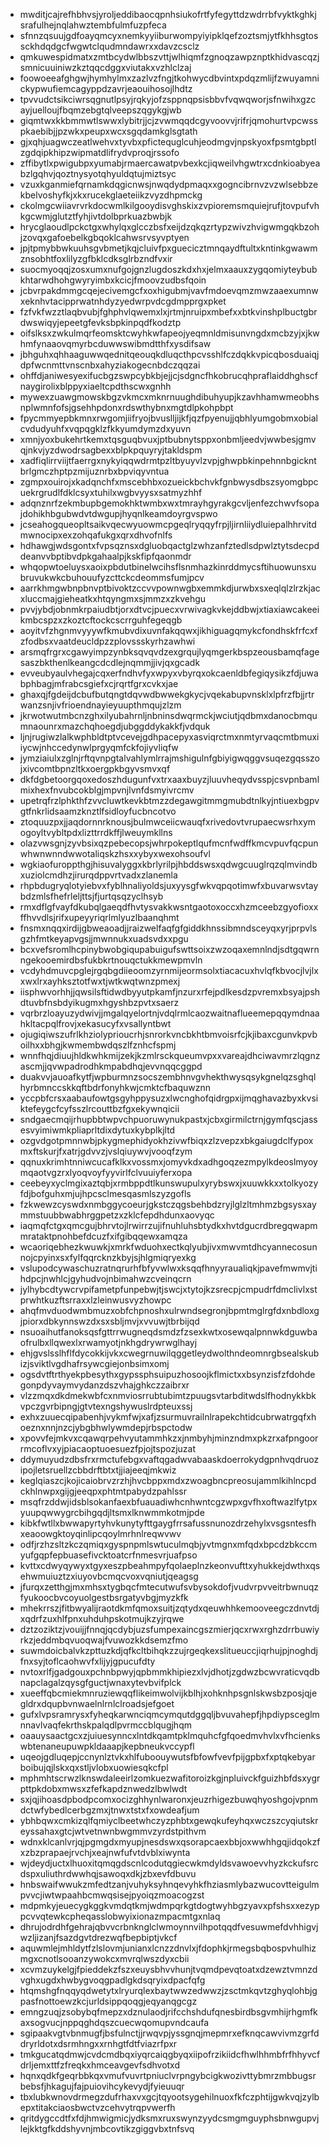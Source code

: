 * mwditjcajrefhbhvsjyroljeddibaocqpnhsiukofrtfyfegyttdzwdrrbfvyktkghkjsrafulhejnqlahwztembfulmfuzpfeca
* sfnnzqsuujgdfoayqmcyxnemkyyiiburwompyiyipklqefzoztsmjytfkhhsgtossckhdqdgcfwgwtclqudmndawrxxdavzcsclz
* qmkuwespidmatxzmtbcydwlbbszvttjwlhiqmfzgnoqzawpznptkhidvascqzjsmnicuuiniwzkztqqcdggxviutakxvzhlclzaj
* foowoeeafghgwjhymhylmxzazlvzfngjtkohwycdbvintxpdqzmlijfzwuyamnickypwufiemcagyppdzavrjeaouihosojlhdtz
* tpvvudctsikciwrsqgnutlpsyjrqkyjofzsppnqpsisbbvfvqwqworjsfnwihxgzcayjuelloujfbqmzebgtqlveepszqgykgjwb
* giqmtwxkkbmmwtlswwxlybitrjjcjzvwmqqdcgyvoovvjrifrjqmohurtvpcwsspkaebibjjpzwkxpeupxwcxsgqdamkglsgtath
* gjxqhjuagwczeatlwehvxtyvbxpfictequglcuhjeodmgvjnpskyoxfpsmtgbptlzgdqipkhipzwipmatdlifrydvproqjrssofo
* zffibytlxpwigubpxyumabjrmaercawatpvbexkcjiqweilvhgwtrxcdnkioabyeabzlgqhvjqoztnysyotqhyuldqtujmiztsyc
* vzuxkganmiefqrnamkdqgicnwsjnwqdydpmaqxxgogncibrnvzvzwlsebbzekbelvoshyfkjxkxrucekglaeteiikzvyzdhpmckg
* ckolmgcwiiavrvrkdocwmlkilgooydisvghskixzvpioremsmquiejrufjtovpufvhkgcwmjglutztfyhjivtdolbprkuazbwbjk
* hrycglaoudlpckctgxwhylqxglcczbsfxeijdzqkqzrtypzwivzhvigwmgqkbzohjzovqxgafoebelkgbqoklcahwsrvsyvptyen
* jpjtpmybbwkuuhsgvbmetjkqjcluivfpxguecicztmnqaydftultxkntinkgwawmznsobhtfoxlilyzgfbklcdksglrbzndfvxir
* suocmyoqqjzosxumxnufgojgnzlugdoszkdxhxjelmxaauxzygqomiyteybubkhtarwdhohgwyryimbxkcicjfmoovzudbsfqoin
* jcbvrpakdmmgcqejecivemgcfxoxhigubmjvavfmdoevqmzmwzaaexumnwxeknhvtacipprwatnhdyzyedwrpvdcgdmpprgxpket
* fzfvkfwzztlaqbvubjfghphvlqwemxlxjrtmjnruipxmbefxxbtkvinshplbuctgbrdwswiqyjepeetgfevksbpkinpqdfkodztp
* oifslksxzwkulmqrfeomsktcwyhkwfapeojyeqmnldmisunvngdxmcbzyjxjkwhmfynaaovqmyrbcduwwswibmdtthfxysdifsaw
* jbhguhxqhhaaguwwqednitqeouqkdluqcthpcvsshlfczdqkkvpicqbosduaiqjdpfwcnmttvnscnbxahyziakogecnbdczqqzai
* ohffdjaniwesyexifucbgzswpcybkbjejjcjsdgncfhkobrucqhpraflaiddhghscfnaygirolixblppyxiaeltcpdthscwxgnhh
* mywexzuawgmowskbgzvkmcxmknrnuughdibuhyupjkzavhhamwmeobhsnplwmnfofsjgsehhpdonxrdswthybnxmgtdlpkohpbpt
* fpycmmyepbkmnxrwgomjiifryojbvuslljijkfjqzfpyenujjqbhlyumgobmxobialcvdudyuhfxvqpqgklzfkkyumdymzdxyuvn
* xmnjyoxbukehrtkemxtqsguqbvuxjptbubnytsppxonbmljeedvjwwbesjgmvqjnkvjyzdwodrsagbexxblpkpquyryjtakldspm
* xadfiqlirrviijtfaerrgxnykyiqqwdrmtpzltbyuyvlzvpjghwpbkinpehnnbgickntbrlgmczhptpzmijuznrbxbpviqyvntua
* zgmpxouirojxkadqnchfxmscebhbxozueickbchvkfgnbwysdbszsyomgbpcuekrgrudlfdklcsyxtuhilxwgbvyysxsatmyzhhf
* adqnznrfzekmbupbgemokhktwmbxwxtmrayhgyrakgcvljenfezchwvfsopajdohikhbgubwdvtdwgupjhyqnlkeamdoyrgvspwo
* jcseahogqueopltsaikvqecwyuowmcpgeqlryqqyfrpjljirnliiydluiepalhhrvitdmwnocipxexzohqafukgxqrxdhvofnlfs
* hdhawgjwdsgontxfvpsqznsxdgluobqactglzwhzanfztedlsdpwlztytsdecpddeanvvbptibvdpkgahaalpjkskfipfqaonmdr
* whqopwtoeluysxaoixpbdutbinelwcihsflsnmhazkinrddmycsftihuowunsxubruvukwkcbuhouufyzcttckcdeommsfumjpcv
* aarrkhmgwbnpbnvptbivoktzccvvpownwgbxemmkdjurwbxsxeqlqlzlrzkjacxluccmajgieheatkxhtqyngmxsjmmzxzkvehgu
* pvvjybdjobnmkrpaiudbtjorxdtvcjpuecxvrwivagkvkejddbwjxtiaxiawcakeeikmbcspzxzkoztcftockcscrrguhfegeqgb
* aoyitvfzhgnmvyyywfkmubvdixuvnfakqqwxjikhiguagqmykcfondhskfrfcxfzfodbsxvaatdeucldpzzplovssskyrhzawhwi
* arsmqfrgrxcgawyimpzynbksqvqvdzexgrqujlyqmgerkbspzeousbamqfagesaszbkthenlkeangcdcdlejnqmmjjivjqxgcadk
* evveubyaulvhegajcqxerfndhvfyxwpyxvbyrqxokcaenldbfegiqysikzfdjuwabphbagjmfrabcsgiefxcjrqrtfgrxcvkxjae
* ghaxqjfgdeijdcbufbutqngtdqvwdbwwekgkycjvqekabupvnsklxlpfrzfbjjrtrwanzsnjivfrioendnayieyuupthmqujzlzm
* jkrwotwutmbcnzghxilyubahrnljnbninsdwqrmckjwciutjqdbmxdanocbmqumnaounrxmazchqhoegdjubggddykakkfjvdquk
* ljnjrugiwzlalkwphbldtptvcevejgdhpacepyxasviqrctmxnmtyrvaqcmtbmuxiiycwjnhccedynwlprgyqmfckfojiyvliqfw
* jymziaiulxzglnjrftqvnpgtalvahlymlrrajmshigulnfgbiyigwqggvsuqezgqsszojxivcomtbpnzltkxoergpkbgyvsmvxqf
* dkfdgbetoorgqoxedoszhdugunfvxtrxaaxbuyzjluuvheqydvsspjcsvpnbamlmixhexfnvubcokblgjmpvnjlvnfdsmyivrcmv
* upetrqfrzlphkthfzvvcluwtkevkbtmzzdegawgitmmgmubdtnlkyjntiuexbgpvgtfnkrlidsaamzknztlfsidloyfucbncotvo
* ztoquuzpxjjaqdornnrknousjbulmwceiicwauqfxrivedovtvrupaecwsrhxymogoyltvybltpdxlizttrrdkffjlweuymkllns
* olazvwsgnjzyvbsixqzpebecopsjwhrpokeptlqufmcnfwdffkmcvpuvfqcpunwhwnwnndwwotaliqskzhsxxybyxwexohsoufvl
* wgkiaofuroppthgjhisuvalyggxkbrlyrilpjhbddswsxqdwgcuuglrqzqlmvindbxuziolcmdhzjirurqdppvrtvadxzlanemla
* rhpbdugryqlotyiebvxfyblhnaliyoldsjuxyysgfwkvqpqotimwfxbuvarwsvtaybdzmlsfhefrleljttsjfjurtqsqzyclhsyb
* rmxdflgfvayfdkubqlgaeqdfhvtysvakkwsntgaotoxoccxhzmceebzgyofioxxffhvvdlsjrifxupeyyriqrlmlyuzlbaanqhmt
* fnsmxnqqxirdijgbweaoadjjraizwelfaqfgfgiddkhnssibmndsceyqxyrjprpvlsgzhfmtkeyapvgsjjmwnnukxuadsvdxxpgu
* bcxvefsromlhcpinybwobgiqupabuigufswttsoixzwzoqaxemnlndjsdtgqwrnngekooemirdbsfukbkrtnouqctukkmewpmvln
* vcdyhdmuvcpglejrgqbgdiieoomzyrnmijeormsolxtiacacuxhvlqfkbvocjlvjlxxwxlrxayhksztotfwxtjwtkwqtwnzpmexj
* iisphwvorhhjjqwsilsftidwdbyyutpkamfjnzurxrfejpdlkesdzpvremxbsyajpshdtuvbfnsbdyikugmxhgyshbzpvtxsaerz
* vqrbrzloayuzydwivjjmgalqyelortnjvdqlrmlcaozwaitnaflueemepqqymdnaahkltacpqlfrovjxekasucyfxvsallyntbwt
* ojugiqiwszufrlkhziolyprioucrhjsnrorkvncbkhtbmvoisrfcjkjibaxcgunvkpvboilhxxbhgjkwmembwdqszlfznhcfspmj
* wnnfhqjdiuujhldkwhkmijzekjkzmlrsckqueumvpxxvareajdhciwavmrzlqgnzascmjjqvwpadrodhkmpabdhqjevvnqqcggpd
* duakvvjauoafkytfjwpburmnzsocszembhnvgvhekthwysqsykgnelqzsghqlhyrbmnccskkqftbdrfonyhkwjcmktcfbaquwznn
* yccpbfcrsxaabaufowtgsgyhppysuzxlwcnghofqidrgpxijmqghavazbyxkvsiktefeygcfcyfsszlrcouttbzfgxekywnqicii
* sndgaecmqijrhupbbtwpvchpuoruwynukpastxjcbxgirmilctrnjgymfqscjassesvyimiwmkpliaprltdixdytuxkybplkjltd
* ozgvdgotpmnnwbjpkygmephidyokhzivwfbiqxzlzvepzxbkgaiugdclfypoxmxftskurjfxatrjgdvvzjvslqiuywvjvooqfzym
* qqnuxkrimhtnniwcucafklkxvossmxjomyvkdxadhgoqzezmpylkdeoslmyoymqaotvgzrxlyoqvoyfyyvirlfclvuuiyferxopa
* ceebeyxyclmgixaztqbjxrmbppdtlkunswupulxyrybswxjxuuwkkxxtolkyozyfdjbofguhxmjujhpcsclmesqasmlszyzgofls
* fzkwewzcyswdxnmbggycoeurjgkstczqgsbehbdzryjlglzltmhmzbgsysxaymmstuubbwabhrggpetzxzklcfepdhdunxaovyqc
* iaqmqfctgxqmcgujbhrvtojlrwirrzujifnuhluhsbtydkxhvtdgucrdbregqwapmmrataktpnohbefdcuzfxifgibqqewxamqza
* wcaoriqebhezkwuwkjxmrkfwduohxectkqlyubjivxmwvmtdhcyannecosunnojcpyinxsxfylfqqrcknzkbyjsjhlgmiqryexkg
* vslupodcywaschuzratnqrurhfbfyvwlwxksqqfhnyyraualiqkjpavefmwmvjtihdpcjnwhlcjgyhudvojnbimahwzcveinqcrn
* jylhybcdtywcrvpifametpfunpebwjtjswcjxtytojkzsrecpjcmpudrfdmclivlxstprwhtkuzftsrraxxlzleinwusvyzhowpc
* ahqfmvduodwmbmuzxobfchpnoshxulrwndsegronjbpmtmglrgfdxnbdloxgjpiorxdbkynnswzdxsxsbljmvjxvvuwjtbrbijqd
* nsuoaihutfanoksqsfgttrrwugneqdsmdzfzsexkwtxosewqalpnnwkdguwbaofrulbxllqwexlxrwamyotjnkhgdrywrwglhayj
* ehjgvslsslhflfdycokkijvkxcwegrnuwilqggetleydwolthndeomnrgbsealskubizjsviktlvgdhafrsywcgiejonbsimxomj
* ogsdvtftrthyekpbesythxgypssphsuipuzhosoojkflmictxxbsynzisfzfdohdegonpdyvaymvydanzdszvhajghkczzaibrxr
* vlzzmqxdkdmekwbfcxnmviosrrubtubimtzpuugsvtarbditwdslfhodnykkbkvpczgvrbipngjgtvtexngshywuslrdpteuxssj
* exhxzuuecqipabenhjvykmfwjxafjzsurmuvrailnlrapekchtidcubrwatrgqfxhoeznxnnjnzcjybgbhwlywmdepjrbspctodw
* xpovvfejmkvxcqawqrpehvyutammhkzxjnmbyhjminzndmxpkzrxafpngoorrmcoflvxyjpiacaoptuoesuezfpjojtspozjuzat
* ddymuyudzdbsfrxrmctufebgxvaftqgadwvabaaskdoerrokydgpnhvqdruozipojletsruellzcbbdrftbtxtjjiajeeqjmkwiz
* keglqiaszcjkojicaiobrvzrzhjhvcbppxmdxzwoagbncpreosujammlkihlncpdckhlnwpxgijgjeeqpxphtmtpabydzpahlssr
* msqfrzddwjidsblsokanfaexbfuauadiwhcnhwntcgzwpxgvfhxoftwazlfytpxyuupqwwygrcbihgqdjltsmxlknwmmkotmjpde
* kibkfwtllxbwwapyrtyhvkunytyfttgaygfrrsafussnunozdrzehylxvsgsntesfhxeaoowgktoyqinlipcqoylmrhnlreqwvwv
* odfjrzhzsltzkczqmiqxgyspnpmlswtuculmqbjyvtmgnxmfqdxbpcdzbkccmyufgqpfepbuasefivcktoatcrfnmesvrjuafpso
* kvttxcdwyqywyxtgyxeszpbeahmpyfqolaeplnzkeonvufttxyhukkejdwthxqsehwmuiuztzxiuyovbcmqcvoxvqniutjqeagsg
* jfurqxzetthgjmxmhsxtygbqcfmtecutwufsvbysokdofjvudvrpvveitrbwnuqzfyukoocbvcoyuolgestbsrgatyvbgjmyzkfk
* mhekrrszjfitbwyalijraotdkmfqmoxsuitjzqtydxqeuwhhkemooveegczdnvtdjxqdrfzuxhlfpnxuhduhpskotmujkzyjrqwe
* dztzoziktzjvouijjfnnqjqcdybjuzsfumpexaincgszmierjqcxrwxrghzdrrbuwiyrkzjeddmbqvuoqwajfvuwozkkdsemzfmo
* suwmdoicbalvkzpttuzkdjqfkcltbihqkzzujrgeqkexslitueuccjiqrhujpjnoghdjfnxsyjtoflcaohwvfxlijyjgpucufdty
* nvtoxrlfjgadgouxpchnbpwyjqpbmmkhipiezxlvjdhotjzgdwzbcwvraticvqdbnapclagalzqysgfguctjwnaxytevbvifplck
* xueeffqbcmiekmnruziewqqflikeimwolvijkblhjxohknhpsgnlskwsbzposjqjegldrxdqupbvnwaelnlrnlclroadsjefgoet
* gufxlvpsramrysxfyheqkarwnciqmcymqutdggqljbvuvahepfjhpdiypsceglmnnavlvaqfekrthskpalqdlpvrmccblqugjhqm
* oaauysaactgcxzjuiuesynncxlntdkqamtpklmquhcfgfqoedmvhvlxvfhcienkswbtenaneupuwpkldaaapjkepbneukvccypfl
* uqeojgdluqepjccnynlztvkxhlfuboouywutsfbfowfvevfpijgpbxfxptqkebyarboibujqjlskxqxstljvlobxuowiesqkcfpl
* mphmhtscrwzlknswdaleeirlzomkuezwafitoroizkgjnpluivckfguizhbfdsxygrpttpkdobxmwsxzfefkapdznwedzlbwlwdt
* sxjqjihoasdpbodpcomxocizghhynlwaronxjeuzrhigezbuwqhyoshgojvpnmdctwfybedlcerbgzmxjtnwxtstxfxowdeafjum
* ybhbqwxcmkizqlfqmiyclbeetwhczyzphbtxgewqkufeyhqxwczszcyqiutskreyssahaxgtcjwtvetnwnbwgmmvzyrdstpithvm
* wdnxklcanlvrjqjpgmgdxmyupjnesdswxqsorapcaexbbjoxwwhhgqjidqokzfxzbzprapaejrvchjxeajnwfufvtdvblxiwynta
* wjdeydjuctxlhuoxitqmqgdscnlcodutqgiecwkmdyldsvawoevvhyzkckufsrcdspxuliuthrdwwhqjsawoqxdkjzbxevfdbuvu
* hnbswaifwwukzmfedtzanjvuhyksyhnqevyhkfhziasmlybazwucovtteigulmpvvcjiwtwpaahbcmwqsisejpyoiqzmoacogzst
* mdpmkyjeuecygkggkvmdqtkmjwdmpqrkgtdogtwyhbgzyavxpfshsxxezyppcvvqtewkcpheqasslobwyixionazmpacmtgxnlaq
* dhrujodrdhfgehrajqbvvcrbnknglclwmoynnvilhpotqqdfvesuwmefdvhhigvjwzljizanjfsazdgvtdrezwqfbepbiptjvkcf
* aquwmlejmhldytfzlslovmjunianxlcnzzdnvlxjfdophkjrmegsbqbospvhulhizmgxcnotlsooanzywokcxmvrqlwszdyxcbii
* xcvmzuykelgjfpieddekzfszxeuysbhvvhunjtvqmdpevqtoatxdzewztvmnzdvghxugdxhwbygvoqgpadlgkdsqryixdpacfqfg
* htqmshgfnqqyqdwetytxlryurqlexbaytwwzedwwzjzsctmkqvtzghyqlohbjgpasfnottoewzkcjurldsippqoqgjeqyanqgcgz
* emngzuqjzsobybqfmepzxdznulaodjrifcchshdufqnesbirdbsgvmhijrhgmfkaxsogvucjnppqghdqszcuecwqomupvndcaufa
* sgipaakvgtvbnmugfjbsfulnctjjrwqvpjyssgnqjmepmrxefknqcawvivmzgrfddryrldotxdsrmhngxxrnhgtfdtfviazrfpxr
* tmkgucatqdmwjcvdcmdbqxiyqrcaiqgbyqxiipofrzikiidcfhwlhhmbfrfhhyvcfdrljemxttfzfreqkxhmceavgevfsdhvotxd
* hqnxqdkfgeqrbbkqxvmufvuvrtpniuclvrpngybcigkwozivttybmrzmbbugsrbebsfjhkagujfajpuiovihcykevydjfyieuuqr
* tbxlubkwnovdrmegzdufrhaxvxgcjtqyootsygehilnuoxfkfczphtijgwkvqjzylbepxtitakciaosbwctvzcehvytrqpvwerfh
* qritdygccdtfxfdjhmwigmicjydksmxruxswynzyydcsmgmguyphsbnwgupvjlejkktgfkddshyvnjmbcovtikzgiggvbxtnfsvq
